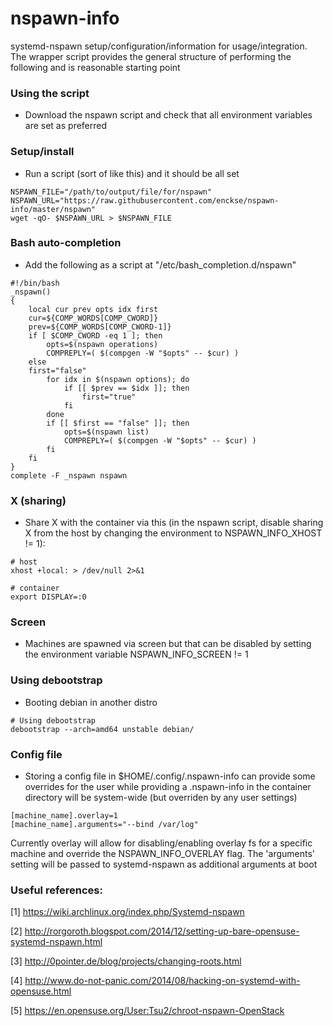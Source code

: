 # nspawn-info
systemd-nspawn setup/configuration/information for usage/integration. The wrapper 
script provides the general structure of performing the following and is reasonable starting point

### Using the script
* Download the nspawn script and check that all environment variables are set as preferred

### Setup/install
* Run a script (sort of like this) and it should be all set
```text
NSPAWN_FILE="/path/to/output/file/for/nspawn"
NSPAWN_URL="https://raw.githubusercontent.com/enckse/nspawn-info/master/nspawn"
wget -qO- $NSPAWN_URL > $NSPAWN_FILE
```

### Bash auto-completion
* Add the following as a script at "/etc/bash_completion.d/nspawn"
```text
#!/bin/bash
_nspawn()
{
    local cur prev opts idx first
    cur=${COMP_WORDS[COMP_CWORD]}
    prev=${COMP_WORDS[COMP_CWORD-1]}
    if [ $COMP_CWORD -eq 1 ]; then
        opts=$(nspawn operations)
        COMPREPLY=( $(compgen -W "$opts" -- $cur) )
    else
    first="false"
        for idx in $(nspawn options); do
            if [[ $prev == $idx ]]; then
                first="true"
            fi
        done
        if [[ $first == "false" ]]; then
            opts=$(nspawn list) 
            COMPREPLY=( $(compgen -W "$opts" -- $cur) )
        fi
    fi
}
complete -F _nspawn nspawn
```

### X (sharing)
* Share X with the container via this (in the nspawn script, disable sharing X from the host by changing the environment to NSPAWN_INFO_XHOST != 1):
```text
# host
xhost +local: > /dev/null 2>&1

# container
export DISPLAY=:0
```

### Screen
* Machines are spawned via screen but that can be disabled by setting the environment variable NSPAWN_INFO_SCREEN != 1

### Using debootstrap
* Booting debian in another distro
```text
# Using debootstrap
debootstrap --arch=amd64 unstable debian/
```

### Config file
* Storing a config file in $HOME/.config/.nspawn-info can provide some overrides for the user while providing a .nspawn-info in the container directory will be system-wide (but overriden by any user settings)
```
[machine_name].overlay=1
[machine_name].arguments="--bind /var/log"
```
Currently overlay will allow for disabling/enabling overlay fs for a specific machine and override the NSPAWN_INFO_OVERLAY flag. The 'arguments' setting will be passed to systemd-nspawn as additional arguments at boot

### Useful references:
[1] https://wiki.archlinux.org/index.php/Systemd-nspawn

[2] http://rorgoroth.blogspot.com/2014/12/setting-up-bare-opensuse-systemd-nspawn.html

[3] http://0pointer.de/blog/projects/changing-roots.html

[4] http://www.do-not-panic.com/2014/08/hacking-on-systemd-with-opensuse.html

[5] https://en.opensuse.org/User:Tsu2/chroot-nspawn-OpenStack
